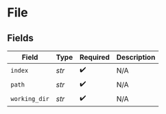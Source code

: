 # File


## Fields

| Field              | Type               | Required           | Description        |
| ------------------ | ------------------ | ------------------ | ------------------ |
| `index`            | *str*              | :heavy_check_mark: | N/A                |
| `path`             | *str*              | :heavy_check_mark: | N/A                |
| `working_dir`      | *str*              | :heavy_check_mark: | N/A                |